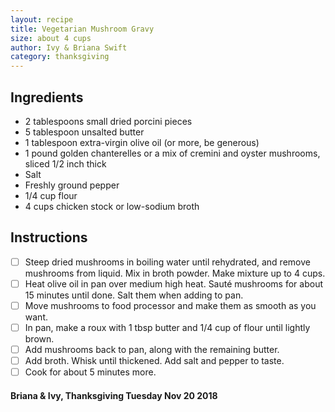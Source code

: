```yaml
---
layout: recipe
title: Vegetarian Mushroom Gravy
size: about 4 cups
author: Ivy & Briana Swift
category: thanksgiving
---
```

## Ingredients
- 2 tablespoons small dried porcini pieces
- 5 tablespoon unsalted butter
- 1 tablespoon extra-virgin olive oil (or more, be generous)
- 1 pound golden chanterelles or a mix of cremini and oyster mushrooms, sliced 1/2 inch thick
- Salt
- Freshly ground pepper
- 1/4 cup flour
- 4 cups chicken stock or low-sodium broth

## Instructions
- [ ] Steep dried mushrooms in boiling water until rehydrated, and remove mushrooms from liquid. Mix in broth powder. Make mixture up to 4 cups.
- [ ] Heat olive oil in pan over medium high heat. Sauté mushrooms for about 15 minutes until done. Salt them when adding to pan.
- [ ] Move mushrooms to food processor and make them as smooth as you want.
- [ ] In pan, make a roux with 1 tbsp butter and 1/4 cup of flour until lightly brown.
- [ ] Add mushrooms back to pan, along with the remaining butter.
- [ ] Add broth. Whisk until thickened. Add salt and pepper to taste.
- [ ] Cook for about 5 minutes more.

#### Briana & Ivy, Thanksgiving Tuesday Nov 20 2018
